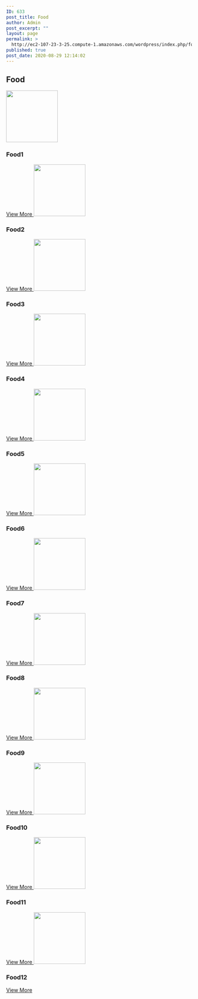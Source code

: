 ```yaml
---
ID: 633
post_title: Food
author: Admin
post_excerpt: ""
layout: page
permalink: >
  http://ec2-107-23-3-25.compute-1.amazonaws.com/wordpress/index.php/food/
published: true
post_date: 2020-08-29 12:14:02
---
```

<h2>Food</h2>
<img width="140" height="140" src="http://ec2-107-23-3-25.compute-1.amazonaws.com/wordpress/wp-content/uploads/2019/07/sitting-free-img.png" alt="" loading="lazy">
<h3>Food1</h3>
<a href="#" role="button">
View More
</a>
<img width="140" height="140" src="http://ec2-107-23-3-25.compute-1.amazonaws.com/wordpress/wp-content/uploads/2019/07/minding-free-img.png" alt="" loading="lazy">
<h3>Food2</h3>
<a href="#" role="button">
View More
</a>
<img width="140" height="140" src="http://ec2-107-23-3-25.compute-1.amazonaws.com/wordpress/wp-content/uploads/2019/07/training-free-img.png" alt="" loading="lazy">
<h3>Food3</h3>
<a href="#" role="button">
View More
</a>
<img width="140" height="140" src="http://ec2-107-23-3-25.compute-1.amazonaws.com/wordpress/wp-content/uploads/2019/07/grooming-free-img.png" alt="" loading="lazy">
<h3>Food4</h3>
<a href="#" role="button">
View More
</a>
<img width="140" height="140" src="http://ec2-107-23-3-25.compute-1.amazonaws.com/wordpress/wp-content/uploads/2019/07/sitting-free-img.png" alt="" loading="lazy">
<h3>Food5</h3>
<a href="#" role="button">
View More
</a>
<img width="140" height="140" src="http://ec2-107-23-3-25.compute-1.amazonaws.com/wordpress/wp-content/uploads/2019/07/minding-free-img.png" alt="" loading="lazy">
<h3>Food6</h3>
<a href="#" role="button">
View More
</a>
<img width="140" height="140" src="http://ec2-107-23-3-25.compute-1.amazonaws.com/wordpress/wp-content/uploads/2019/07/training-free-img.png" alt="" loading="lazy">
<h3>Food7</h3>
<a href="#" role="button">
View More
</a>
<img width="140" height="140" src="http://ec2-107-23-3-25.compute-1.amazonaws.com/wordpress/wp-content/uploads/2019/07/grooming-free-img.png" alt="" loading="lazy">
<h3>Food8</h3>
<a href="#" role="button">
View More
</a>
<img width="140" height="140" src="http://ec2-107-23-3-25.compute-1.amazonaws.com/wordpress/wp-content/uploads/2019/07/sitting-free-img.png" alt="" loading="lazy">
<h3>Food9</h3>
<a href="#" role="button">
View More
</a>
<img width="140" height="140" src="http://ec2-107-23-3-25.compute-1.amazonaws.com/wordpress/wp-content/uploads/2019/07/minding-free-img.png" alt="" loading="lazy">
<h3>Food10</h3>
<a href="#" role="button">
View More
</a>
<img width="140" height="140" src="http://ec2-107-23-3-25.compute-1.amazonaws.com/wordpress/wp-content/uploads/2019/07/training-free-img.png" alt="" loading="lazy">
<h3>Food11</h3>
<a href="#" role="button">
View More
</a>
<img width="140" height="140" src="http://ec2-107-23-3-25.compute-1.amazonaws.com/wordpress/wp-content/uploads/2019/07/grooming-free-img.png" alt="" loading="lazy">
<h3>Food12</h3>
<a href="#" role="button">
View More
</a>
